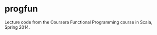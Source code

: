 progfun
=======

Lecture code from the Coursera Functional Programming course in Scala, Spring 2014.
